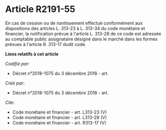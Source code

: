 # Article R2191-55

En cas de cession ou de nantissement effectué conformément aux dispositions des articles L. 313-23 à L. 313-34 du code
monétaire et financier, la notification prévue à l'article L. 313-28 de ce code est adressée au comptable public assignataire
désigné dans le marché dans les formes prévues à l'article R. 313-17 dudit code.

**Liens relatifs à cet article**

_Codifié par_:

  - Décret n°2018-1075 du 3 décembre 2018 - art.

_Créé par_:

  - Décret n°2018-1075 du 3 décembre 2018 - art.

_Cite_:

  - Code monétaire et financier - art. L313-23 (V)
  - Code monétaire et financier - art. L313-28 (V)
  - Code monétaire et financier - art. R313-17 (V)
